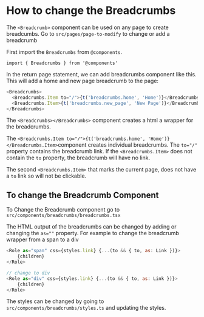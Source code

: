 # How to change the Breadcrumbs

The `<Breadcrumb>` component can be used on any page to create breadcumbs. Go to `src/pages/page-to-modify` to change or add a breadcrumb

First import the `Breadcrumbs` from `@components`.

`import { Breadcrumbs } from '@components'`

In the return page statement, we can add breadcrumbs component like this. This will add a home and new page breadcrumb to the page:

```js
<Breadcrumbs>
  <Breadcrumbs.Item to="/">{t('breadcrumbs.home', 'Home')}</Breadcrumbs.Item>
  <Breadcrumbs.Item>{t('breadcrumbs.new_page', 'New Page')}</Breadcrumbs.Item>
</Breadcrumbs>
```

The `<Breadcrumbs></Breadcrumbs>` component creates a html a wrapper for the breadcrumbs.

The `<Breadcrumbs.Item to="/">{t('breadcrumbs.home', 'Home')}</Breadcrumbs.Item>`component creates individual breadcrumbs. The `to="/"` property contains the breadcrumb link. If the `<Breadcrumbs.Item>` does not contain the `to` property, the breadcrumb will have no link.

The second `<Breadcrumbs.Item>` that marks the current page, does not have a `to` link so will not be clickable.

## To change the Breadcrumb Component

To Change the Breadcrumb component go to `src/components/breadcrumbs/breadcrumbs.tsx`

The HTML output of the breadcrumbs can be changed by adding or changing the `as=""` property. For example to change the breadcrumb wrapper from a span to a div

```js
<Role as="span" css={styles.link} {...(to && { to, as: Link })}>
    {children}
</Role>

// change to div
<Role as="div" css={styles.link} {...(to && { to, as: Link })}>
    {children}
</Role>
```

The styles can be changed by going to `src/components/breadcrumbs/styles.ts` and updating the styles.
